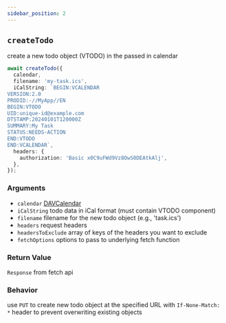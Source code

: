 ```yaml
---
sidebar_position: 2
---
```


## `createTodo`

create a new todo object (VTODO) in the passed in calendar

```ts
await createTodo({
  calendar,
  filename: 'my-task.ics',
  iCalString: `BEGIN:VCALENDAR
VERSION:2.0
PRODID:-//MyApp//EN
BEGIN:VTODO
UID:unique-id@example.com
DTSTAMP:20240101T120000Z
SUMMARY:My Task
STATUS:NEEDS-ACTION
END:VTODO
END:VCALENDAR`,
  headers: {
    authorization: 'Basic x0C9uFWd9Vz8OwS0DEAtkAlj',
  },
});
```

### Arguments

- `calendar` [DAVCalendar](../types/DAVCalendar.md)
- `iCalString` todo data in iCal format (must contain VTODO component)
- `filename` filename for the new todo object (e.g., 'task.ics')
- `headers` request headers
- `headersToExclude` array of keys of the headers you want to exclude
- `fetchOptions` options to pass to underlying fetch function

### Return Value

`Response` from fetch api

### Behavior

use `PUT` to create new todo object at the specified URL with `If-None-Match: *` header to prevent overwriting existing objects
